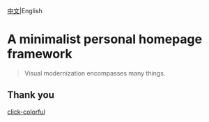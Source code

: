 [中文](./README.md)|English
# A minimalist personal homepage framework
> Visual modernization encompasses many things.
## Thank you
[click-colorful](https://github.com/ColdDay/click-colorful)
